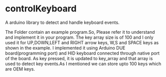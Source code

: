 # controlKeyboard
A arduino library to detect and handle keyboard events.

The Folder contain an example program.So, Please refer it to understand and implement it in your program.
The key array size is of 100 and I only used it for UP,DOWN,LEFT and RIGHT arrow keys, W,S and SPACE keys as shown in the example.
I implemented it using Arduino DUE board(programming port) and HID keyboard connected through native port of the board.
As key pressed, it is updated to key_array and that array is used to detect key events.As I mentioned we can store upto 100 keys which are OEM keys. 
